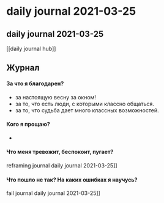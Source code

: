 # daily journal 2021-03-25

## daily journal 2021-03-25
[[daily journal hub]]


## Журнал
#### За что я благодарен?
- за настоящую весну за окном!
- за то, что есть люди, с которыми классно общаться.
- за то, что судьба дает много классных возможностей.

#### Кого я прощаю?
- 

#### Что меня тревожит, беспокоит, пугает?
reframing journal daily journal 2021-03-25]]


#### Что пошло не так? На каких ошибках я научусь?
fail journal daily journal 2021-03-25]]

